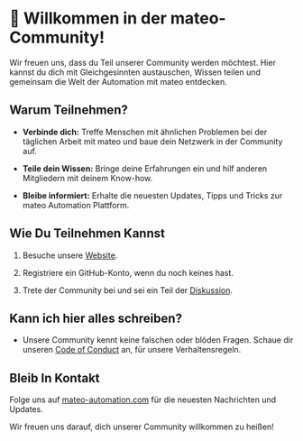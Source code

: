 # 🎊 Willkommen in der mateo-Community!

Wir freuen uns, dass du Teil unserer Community werden möchtest. Hier kannst du dich mit Gleichgesinnten austauschen, Wissen teilen und gemeinsam die Welt der Automation mit mateo entdecken.

## Warum Teilnehmen?

- **Verbinde dich:** Treffe Menschen mit ähnlichen Problemen bei der täglichen Arbeit mit mateo und baue dein Netzwerk in der Community auf.

- **Teile dein Wissen:** Bringe deine Erfahrungen ein und hilf anderen Mitgliedern mit deinem Know-how.

- **Bleibe informiert:** Erhalte die neuesten Updates, Tipps und Tricks zur mateo Automation Plattform.

## Wie Du Teilnehmen Kannst

1. Besuche unsere [Website](https://www.github.com/community).

2. Registriere ein GitHub-Konto, wenn du noch keines hast.

3. Trete der Community bei und sei ein Teil der [Diskussion](https://github.com/viadee-internal/mateo-community/discussions). 

## Kann ich hier alles schreiben?

- Unsere Community kennt keine falschen oder blöden Fragen. Schaue dir unseren [Code of Conduct](CODE_OF_CONDUCT.md) an, für unsere Verhaltensregeln.

## Bleib In Kontakt

Folge uns auf [mateo-automation.com](https://www.mateo-automation.com/blog) für die neuesten Nachrichten und Updates.

Wir freuen uns darauf, dich unserer Community willkommen zu heißen!
